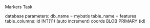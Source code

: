Markers Task

database parameters:
db_name = mybatis
table_name = features
table_columns:
	id INT(11) (auto increment)
	coords BLOB
	PRIMARY (id)

